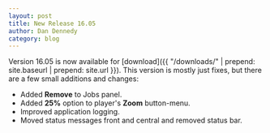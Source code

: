 ```yaml
---
layout: post
title: New Release 16.05
author: Dan Dennedy
category: blog
---
```

Version 16.05 is now available for [download]({{ "/downloads/" | prepend: site.baseurl | prepend: site.url }}).
This version is mostly just fixes, but there are a few small additions and changes:

* Added **Remove** to Jobs panel.
* Added **25%** option to player's **Zoom** button-menu.
* Improved application logging.
* Moved status messages front and central and removed status bar.

